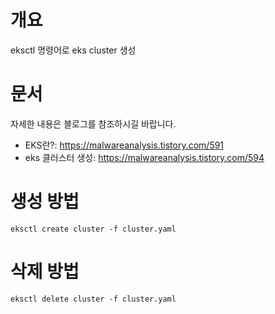# 개요
eksctl 명령어로 eks cluster 생성

# 문서
자세한 내용은 블로그를 참조하시길 바랍니다.
* EKS란?: https://malwareanalysis.tistory.com/591
* eks 클러스터 생성: https://malwareanalysis.tistory.com/594

# 생성 방법
```shell
eksctl create cluster -f cluster.yaml
```

# 삭제 방법
```shell
eksctl delete cluster -f cluster.yaml
```